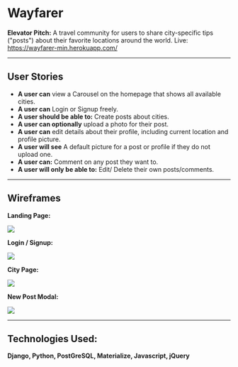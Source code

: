 # Wayfarer

**Elevator Pitch:** A travel community for users to share city-specific tips ("posts") about their favorite locations around the world.
Live: https://wayfarer-min.herokuapp.com/

---

## User Stories

- **A user can** view a Carousel on the homepage that shows all available cities.
- **A user can** Login or Signup freely.
- **A user should be able to:** Create posts about cities.
- **A user can optionally** upload a photo for their post. 
- **A user can** edit details about their profile, including current location and profile picture.
- **A user will see** A default picture for a post or profile if they do not upload one.
- **A user can:** Comment on any post they want to.
- **A user will only be able to:** Edit/ Delete their own posts/comments.



---

## Wireframes

**Landing Page:**

<img src="https://i.imgur.com/BBcHJXn.png">

**Login / Signup:**

<img src="https://i.imgur.com/gnk0vkT.png">

**City Page:**

<img src="https://i.imgur.com/KjUQe1r.png">

**New Post Modal:**

<img src="https://i.imgur.com/9z0JXWd.png">




---

## Technologies Used:

**Django, Python, PostGreSQL, Materialize, Javascript, jQuery**



